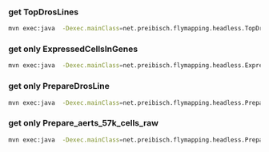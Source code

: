 ### get TopDrosLines 
```sh
mvn exec:java  -Dexec.mainClass=net.preibisch.flymapping.headless.TopDrosLines -Dexec.args="-n <N>"
```


### get only ExpressedCellsInGenes 
```sh
mvn exec:java  -Dexec.mainClass=net.preibisch.flymapping.headless.ExpressedCellsInGenes
```


### get only PrepareDrosLine 
```sh
mvn exec:java  -Dexec.mainClass=net.preibisch.flymapping.headless.PrepareDrosLine
```


### get only Prepare_aerts_57k_cells_raw 
```sh
mvn exec:java  -Dexec.mainClass=net.preibisch.flymapping.headless.Prepare_aerts_57k_cells_raw
```
